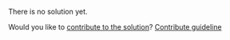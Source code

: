 
There is no solution yet.

Would you like to [contribute to the solution](https://github.com/BFEdev/BFE.dev-solutions/blob/main/design/design-a-perfect-todo-app_en.md)? [Contribute guideline](https://github.com/BFEdev/BFE.dev-solutions#how-to-contribute)
